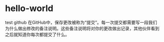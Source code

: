 # hello-world
test github
在GitHub中，保存更改被称为“提交”。每一次提交都需要写一段我们为什么做出修改的备注说明。这些备注说明将对你的更改做出记录，其他伙伴看到之后就知道你每次都提交了什么。
